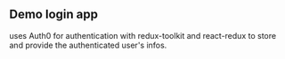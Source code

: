 
## Demo login app

uses Auth0 for authentication with redux-toolkit and react-redux to store and provide the authenticated user's infos.

